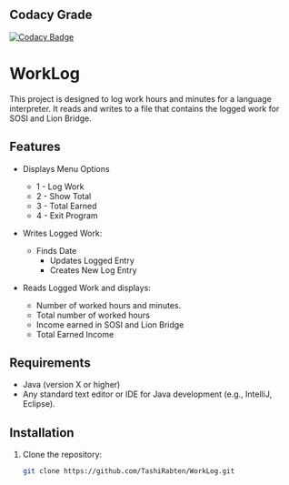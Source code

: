 
## Codacy Grade
[![Codacy Badge](https://app.codacy.com/project/badge/Grade/2e5908c643494372932670c035aa08d1)](https://app.codacy.com/gh/TashiRabten/WorkLog/dashboard?utm_source=gh&utm_medium=referral&utm_content=&utm_campaign=Badge_grade)

# WorkLog

This project is designed to log work hours and minutes for a language interpreter. It reads and writes to a file that contains the logged work for SOSI and Lion Bridge.

## Features
- Displays Menu Options
  - 1 - Log Work
  - 2 - Show Total
  - 3 - Total Earned
  - 4 - Exit Program
        
- Writes Logged Work:
  - Finds Date
    - Updates Logged Entry
    - Creates New Log Entry
  
- Reads Logged Work and displays:
  - Number of worked hours and minutes.
  - Total number of worked hours
  - Income earned in SOSI and Lion Bridge
  - Total Earned Income
  
## Requirements

- Java (version X or higher)
- Any standard text editor or IDE for Java development (e.g., IntelliJ, Eclipse).

## Installation

1. Clone the repository:
   ```bash
   git clone https://github.com/TashiRabten/WorkLog.git

